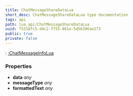 ```yaml
---
title: ChatMessageShareDataLua
short_desc: ChatMessageShareDataLua type documentation
tags: api
path: lua_api/ChatMessageShareDataLua
uuid: f5318fc5-d4c2-f755-861e-5d56396ae273
public: true
private: false
---
```


 : [:ChatMessageInfoLua](/lua_api/ChatMessageShareDataLua)

### Properties

* **data** *any* 
* **messageType** *any* 
* **formattedText** *any* 
